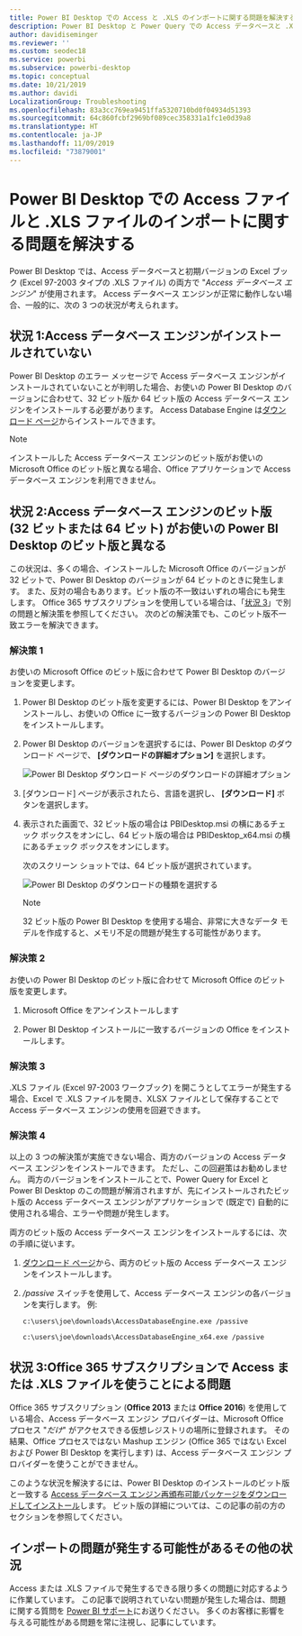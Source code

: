 ```yaml
---
title: Power BI Desktop での Access と .XLS のインポートに関する問題を解決する
description: Power BI Desktop と Power Query での Access データベースと .XLS スプレッドシートのインポート問題を解決する
author: davidiseminger
ms.reviewer: ''
ms.custom: seodec18
ms.service: powerbi
ms.subservice: powerbi-desktop
ms.topic: conceptual
ms.date: 10/21/2019
ms.author: davidi
LocalizationGroup: Troubleshooting
ms.openlocfilehash: 83a3cc769ea9451ffa5320710bd0f04934d51393
ms.sourcegitcommit: 64c860fcbf2969bf089cec358331a1fc1e0d39a8
ms.translationtype: HT
ms.contentlocale: ja-JP
ms.lasthandoff: 11/09/2019
ms.locfileid: "73879001"
---
```

# <a name="resolve-issues-importing-access-and-xls-files-in-power-bi-desktop"></a>Power BI Desktop での Access ファイルと .XLS ファイルのインポートに関する問題を解決する

Power BI Desktop では、Access データベースと初期バージョンの Excel ブック (Excel 97-2003 タイプの .XLS ファイル) の両方で "*Access データベース エンジン*" が使用されます。 Access データベース エンジンが正常に動作しない場合、一般的に、次の 3 つの状況が考えられます。

## <a name="situation-1-no-access-database-engine-is-installed"></a>状況 1:Access データベース エンジンがインストールされていない

Power BI Desktop のエラー メッセージで Access データベース エンジンがインストールされていないことが判明した場合、お使いの Power BI Desktop のバージョンに合わせて、32 ビット版か 64 ビット版の Access データベース エンジンをインストールする必要があります。 Access Database Engine は[ダウンロード ページ](https://www.microsoft.com/download/details.aspx?id=13255)からインストールできます。

>[!NOTE]
>インストールした Access データベース エンジンのビット版がお使いの Microsoft Office のビット版と異なる場合、Office アプリケーションで Access データベース エンジンを利用できません。

## <a name="situation-2-the-access-database-engine-bit-version-32-bit-or-64-bit-is-different-from-your-power-bi-desktop-bit-version"></a>状況 2:Access データベース エンジンのビット版 (32 ビットまたは 64 ビット) がお使いの Power BI Desktop のビット版と異なる

この状況は、多くの場合、インストールした Microsoft Office のバージョンが 32 ビットで、Power BI Desktop のバージョンが 64 ビットのときに発生します。 また、反対の場合もあります。ビット版の不一致はいずれの場合にも発生します。 Office 365 サブスクリプションを使用している場合は、「[状況 3](#situation-3-trouble-using-access-or-xls-files-with-an-office-365-subscription)」で別の問題と解決策を参照してください。 次のどの解決策でも、このビット版不一致エラーを解決できます。

### <a name="solution-1"></a>解決策 1

お使いの Microsoft Office のビット版に合わせて Power BI Desktop のバージョンを変更します。 

1. Power BI Desktop のビット版を変更するには、Power BI Desktop をアンインストールし、お使いの Office に一致するバージョンの Power BI Desktop をインストールします。 

1. Power BI Desktop のバージョンを選択するには、Power BI Desktop のダウンロード ページで、 **[ダウンロードの詳細オプション]** を選択します。
   
   ![Power BI Desktop ダウンロード ページのダウンロードの詳細オプション](media/desktop-access-database-errors/desktop-access-errors-1.png)
   
1. [ダウンロード] ページが表示されたら、言語を選択し、 **[ダウンロード]** ボタンを選択します。 
 
1. 表示された画面で、32 ビット版の場合は PBIDesktop.msi の横にあるチェック ボックスをオンにし、64 ビット版の場合は PBIDesktop_x64.msi の横にあるチェック ボックスをオンにします。 

   次のスクリーン ショットでは、64 ビット版が選択されています。
   
   ![Power BI Desktop のダウンロードの種類を選択する](media/desktop-access-database-errors/desktop-access-errors-2.png)
   
   >[!NOTE]
   >32 ビット版の Power BI Desktop を使用する場合、非常に大きなデータ モデルを作成すると、メモリ不足の問題が発生する可能性があります。

### <a name="solution-2"></a>解決策 2

お使いの Power BI Desktop のビット版に合わせて Microsoft Office のビット版を変更します。

1. Microsoft Office をアンインストールします

2. Power BI Desktop インストールに一致するバージョンの Office をインストールします。

### <a name="solution-3"></a>解決策 3

.XLS ファイル (Excel 97-2003 ワークブック) を開こうとしてエラーが発生する場合、Excel で .XLS ファイルを開き、XLSX ファイルとして保存することで Access データベース エンジンの使用を回避できます。

### <a name="solution-4"></a>解決策 4

以上の 3 つの解決策が実施できない場合、両方のバージョンの Access データベース エンジンをインストールできます。 ただし、この回避策はお勧めしません。 両方のバージョンをインストールことで、Power Query for Excel と Power BI Desktop のこの問題が解消されますが、先にインストールされたビット版の Access データベース エンジンがアプリケーションで (既定で) 自動的に使用される場合、エラーや問題が発生します。 

両方のビット版の Access データベース エンジンをインストールするには、次の手順に従います。

1. [ダウンロード ページ](https://www.microsoft.com/download/details.aspx?id=13255)から、両方のビット版の Access データベース エンジンをインストールします。 

1. */passive* スイッチを使用して、Access データベース エンジンの各バージョンを実行します。 例:
   
       c:\users\joe\downloads\AccessDatabaseEngine.exe /passive
   
       c:\users\joe\downloads\AccessDatabaseEngine_x64.exe /passive

## <a name="situation-3-trouble-using-access-or-xls-files-with-an-office-365-subscription"></a>状況 3:Office 365 サブスクリプションで Access または .XLS ファイルを使うことによる問題

Office 365 サブスクリプション (**Office 2013** または **Office 2016**) を使用している場合、Access データベース エンジン プロバイダーは、Microsoft Office プロセス "*だけ*" がアクセスできる仮想レジストリの場所に登録されます。 その結果、Office プロセスではない Mashup エンジン (Office 365 ではない Excel および Power BI Desktop を実行します) は、Access データベース エンジン プロバイダーを使うことができません。

このような状況を解決するには、Power BI Desktop のインストールのビット版と一致する [Access データベース エンジン再頒布可能パッケージをダウンロードしてインストール](https://www.microsoft.com/download/details.aspx?id=13255)します。 ビット版の詳細については、この記事の前の方のセクションを参照してください。

## <a name="other-situations-that-can-cause-import-issues"></a>インポートの問題が発生する可能性があるその他の状況

Access または .XLS ファイルで発生するできる限り多くの問題に対応するように作業しています。 この記事で説明されていない問題が発生した場合は、問題に関する質問を [Power BI サポート](https://powerbi.microsoft.com/support/)にお送りください。 多くのお客様に影響を与える可能性がある問題を常に注視し、記事にしています。


